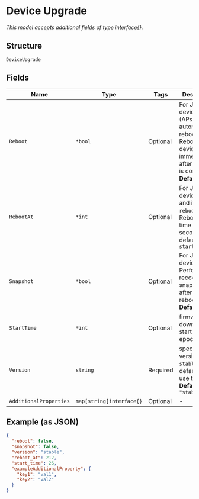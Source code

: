 
# Device Upgrade

*This model accepts additional fields of type interface{}.*

## Structure

`DeviceUpgrade`

## Fields

| Name | Type | Tags | Description |
|  --- | --- | --- | --- |
| `Reboot` | `*bool` | Optional | For Junos devices only (APs are automatically rebooted). Reboot device immediately after upgrade is completed<br>**Default**: `false` |
| `RebootAt` | `*int` | Optional | For Junos devices only and if `reboot`==`true`. Reboot start time in epoch seconds, default is `start_time` |
| `Snapshot` | `*bool` | Optional | For Junos devices only. Perform recovery snapshot after device is rebooted<br>**Default**: `false` |
| `StartTime` | `*int` | Optional | firmware download start time in epoch |
| `Version` | `string` | Required | specific version / `stable`, default is to use the latest<br>**Default**: `"stable"` |
| `AdditionalProperties` | `map[string]interface{}` | Optional | - |

## Example (as JSON)

```json
{
  "reboot": false,
  "snapshot": false,
  "version": "stable",
  "reboot_at": 212,
  "start_time": 26,
  "exampleAdditionalProperty": {
    "key1": "val1",
    "key2": "val2"
  }
}
```

